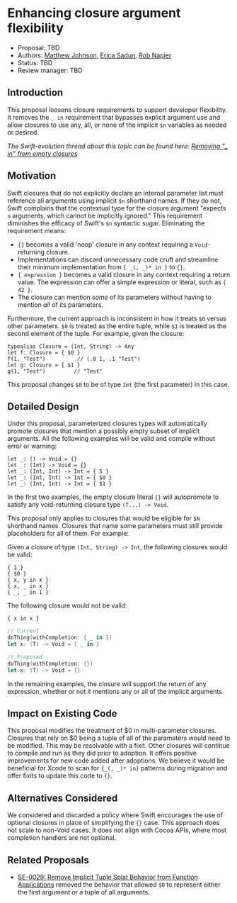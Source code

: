 # Enhancing closure argument flexibility

* Proposal: TBD
* Authors: [Matthew Johnson](https://github.com/anandabits), [Erica Sadun](http://github.com/erica), [Rob Napier](http://github.com/rnapier)
* Status: TBD
* Review manager: TBD

## Introduction

This proposal loosens closure requirements to support developer
flexibility. It removes the `_ in` requirement that bypasses explicit
argument use and allow closures to use any, all, or none of the implicit
`$n` variables as needed or desired.

*The Swift-evolution thread about this topic can be found here: 
[Removing "_ in" from empty closures](http://thread.gmane.org/gmane.comp.lang.swift.evolution/17080)*

## Motivation

Swift closures that do not explicitly declare an internal parameter list
must reference all arguments using implicit `$n` shorthand names. If
they do not, Swift complains that the contextual type for the closure
argument "expects `n` arguments, which cannot be implicitly ignored."
This requirement diminishes the efficacy of Swift's `$n` syntactic
sugar. Eliminating the requirement means:

* `{}` becomes a valid 'noop' closure in any context requiring a `Void`-returning closure. 
* Implementations can discard unnecessary code cruft and streamline their minimum implementation from `{ _(, _)* in }` to `{}`.
* `{ expression }` becomes a valid closure in any context requiring a return value. The expression can offer a simple expression or literal, such as `{ 42 }`.
* The closure can mention *some* of its parameters without having to mention *all* of its parameters.

Furthermore, the current approach is inconsistent in how it treats `$0`
versus other parameters. `$0` is treated as the entire tuple, while `$1`
is treated as the second element of the tuple. For example, given the
closure:

    typealias Closure = (Int, String) -> Any
    let f: Closure = { $0 }
    f(1, "Test")          // (.0 1, .1 "Test")
    let g: Closure = { $1 }
    g(1, "Test")         // "Test"

This proposal changes `$0` to be of type `Int` (the first parameter) in this case.

## Detailed Design

Under this proposal, parameterized closures types will automatically
promote closures that mention a possibly empty subset of implicit
arguments. All the following examples will be valid and compile without
error or warning:

```
let _: () -> Void = {}
let _: (Int) -> Void = {} 
let _: (Int, Int) -> Int = { 5 }
let _: (Int, Int) -> Int = { $0 }
let _: (Int, Int) -> Int = { $1 }
```

In the first two examples, the empty closure literal `{}` will
autopromote to satisfy any void-returning closure type `(T...) -> Void`.

This proposal only applies to closures that would be eligible for `$N`
shorthand names. Closures that name some parameters must still provide
placeholders for all of them. For example:

Given a closure of type `(Int, String) -> Int`, the following closures would be valid:

    { 1 }
    { $0 }
    { x, y in x }
    { x, _ in x }
    { _, _ in 1 }
    
The following closure would not be valid:

    { x in x }

```swift
// Current
doThing(withCompletion: { _ in })
let x: (T) -> Void = { _ in }

// Proposed
doThing(withCompletion: {})
let x: (T) -> Void = {}
```

In the remaining examples, the closure will support the return of any
expression, whether or not it mentions any or all of the implicit
arguments.

## Impact on Existing Code

This proposal modifies the treatment of $0 in multi-parameter closures.
Closures that rely on $0 being a tuple of all of the parameters would
need to be modified. This may be resolvable with a fixit. Other closures
will continue to compile and run as they did prior to adoption. It
offers positive improvements for new code added after adoptions. We
believe it would be beneficial for Xcode to scan for `{_(, _)* in}`
patterns during migration and offer fixits to update this code to `{}`.

## Alternatives Considered

We considered and discarded a policy where Swift encourages the use of
optional closures in place of simplifying the `{}` case. This approach
does not scale to non-Void cases. It does not align with Cocoa APIs,
where most completion handlers are not optional.

## Related Proposals

* [SE-0029: Remove Implicit Tuple Splat Behavior from Function Applications](https://github.com/apple/swift-evolution/blob/master/proposals/0029-remove-implicit-tuple-splat.md) removed the behavior that allowed `$0` to represent either the first argument *or* a tuple of all arguments.

